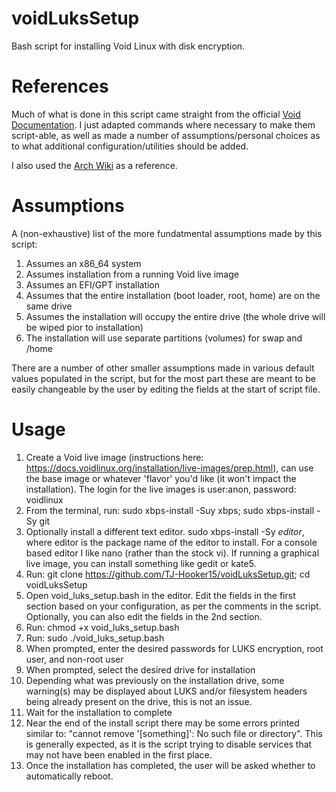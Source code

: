 # voidLuksSetup
Bash script for installing Void Linux with disk encryption.

# References
Much of what is done in this script came straight from the official [Void Documentation](https://docs.voidlinux.org/installation/guides/fde.html). I just adapted commands where necessary to make them script-able, as well as made a number of assumptions/personal choices as to what additional configuration/utilities should be added.

I also used the [Arch Wiki](https://wiki.archlinux.org/) as a reference.

# Assumptions
A (non-exhaustive) list of the more fundatmental assumptions made by this script:
1. Assumes an x86_64 system
2. Assumes installation from a running Void live image
3. Assumes an EFI/GPT installation
4. Assumes that the entire installation (boot loader, root, home) are on the same drive
5. Assumes the installation will occupy the entire drive (the whole drive will be wiped pior to installation)
6. The installation will use separate partitions (volumes) for swap and /home

There are a number of other smaller assumptions made in various default values populated in the script, but for the most part these are meant to be easily changeable by the user by editing the fields at the start of script file.

# Usage
1. Create a Void live image (instructions here: https://docs.voidlinux.org/installation/live-images/prep.html), can use the base image or whatever 'flavor' you'd like (it won't impact the installation). The login for the live images is user:anon, password: voidlinux
2. From the terminal, run: sudo xbps-install -Suy xbps; sudo xbps-install -Sy git
3. Optionally install a different text editor. sudo xbps-install -Sy *editor*, where editor is the package name of the editor to install. For a console based editor I like nano (rather than the stock vi). If running a graphical live image, you can install something like gedit or kate5. 
4. Run: git clone https://github.com/TJ-Hooker15/voidLuksSetup.git; cd voidLuksSetup
5. Open void_luks_setup.bash in the editor. Edit the fields in the first section based on your configuration, as per the comments in the script. Optionally, you can also edit the fields in the 2nd section.
6. Run: chmod +x void_luks_setup.bash
7. Run: sudo ./void_luks_setup.bash
8. When prompted, enter the desired passwords for LUKS encryption, root user, and non-root user
9. When prompted, select the desired drive for installation
10. Depending what was previously on the installation drive, some warning(s) may be displayed about LUKS and/or filesystem headers being already present on the drive, this is not an issue.
11. Wait for the installation to complete
12. Near the end of the install script there may be some errors printed similar to: "cannot remove '[something]': No such file or directory". This is generally expected, as it is the script trying to disable services that may not have been enabled in the first place.
13. Once the installation has completed, the user will be asked whether to automatically reboot.
